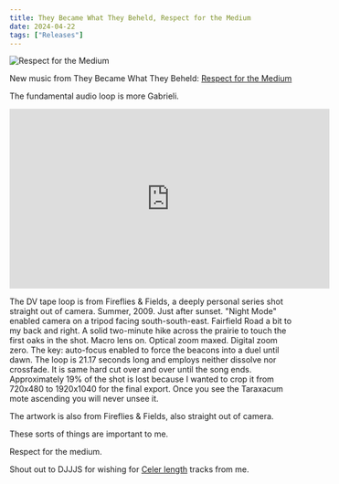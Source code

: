```yaml
---
title: They Became What They Beheld, Respect for the Medium
date: 2024-04-22
tags: ["Releases"]
---
```


![Respect for the Medium](/images/respect-for-the-medium.jpg)

New music from They Became What They Beheld: [Respect for the Medium](https://theybecamewhattheybeheld.bandcamp.com/album/respect-for-the-medium)

The fundamental audio loop is more Gabrieli.<!--x-->

<iframe width="560" height="315" src="https://www.youtube.com/embed/nzW5i-ifn5g?si=nEgFG8FmWsvw0DJC" title="YouTube video player" frameborder="0" allow="accelerometer; autoplay; clipboard-write; encrypted-media; gyroscope; picture-in-picture; web-share" referrerpolicy="strict-origin-when-cross-origin" allowfullscreen></iframe>

The DV tape loop is from Fireflies & Fields, a deeply personal series shot straight out of camera. Summer, 2009. Just after sunset. "Night Mode" enabled camera on a tripod facing south-south-east. Fairfield Road a bit to my back and right. A solid two-minute hike across the prairie to touch the first oaks in the shot. Macro lens on. Optical zoom maxed. Digital zoom zero. The key: auto-focus enabled to force the beacons into a duel until dawn. The loop is 21.17 seconds long and employs neither dissolve nor crossfade. It is same hard cut over and over until the song ends. Approximately 19% of the shot is lost because I wanted to crop it from 720x480 to 1920x1040 for the final export. Once you see the Taraxacum mote ascending you will never unsee it.

The artwork is also from Fireflies & Fields, also straight out of camera.

These sorts of things are important to me.

Respect for the medium.

Shout out to DJJJS for wishing for [Celer length](http://celer.jp) tracks from me.
